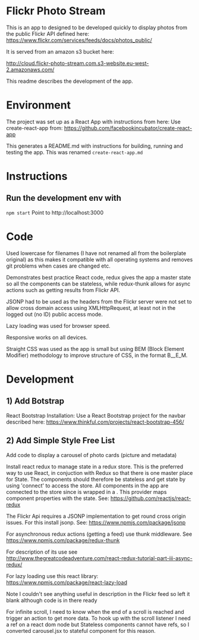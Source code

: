 # Flickr Photo Stream

This is an app to designed to be developed quickly to display photos from the public Flickr API defined here: 
https://www.flickr.com/services/feeds/docs/photos_public/

It is served from an amazon s3 bucket here:

http://cloud.flickr-photo-stream.com.s3-website.eu-west-2.amazonaws.com/

This readme describes the development of the app.

# Environment

The project was set up as a React App with instructions from here:
Use create-react-app from:
https://github.com/facebookincubator/create-react-app

This generates a README.md with instructions for building, running and testing the app. This 
was renamed `create-react-app.md`

# Instructions

## Run the development env with
`npm start`
Point to http://localhost:3000


# Code
Used lowercase for filenames (I have not renamed all from the boilerplate original) as this makes it compatible with 
all operating systems and removes git problems when cases are changed etc.

Demonstrates best practice React code, redux gives the app a master state so all the components can be stateless,
while redux-thunk allows for async actions such as getting results from Flickr API.

JSONP had to be used as the headers from the Flickr server were not set to allow cross domain access using XMLHttpRequest, 
at least not in the logged out (no ID) public access mode.

Lazy loading was used for browser speed.

Responsive works on all devices.

Straight CSS was used as the app is small but using BEM (Block Element Modifier) methodology to improve structure of CSS,
in the format B__E_M. 
  

# Development

## 1) Add Botstrap
React Bootstrap Installation: 
Use a React Bootstrap project for the navbar described here:
https://www.thinkful.com/projects/react-bootstrap-456/

## 2) Add Simple Style Free List
Add code to display a carousel of photo cards (picture and metadata)  

Install react redux to manage state in a redux store. This is the preferred way to use React,
in conjuction with Redux so that there is one master place for State. The components should therefore
be stateless and get state by using 'connect' to access the store. 
All components in the app are connected to the store since <App> is wrapped in a <Provider>.
This provider maps component properties with the state.
See:
https://github.com/reactjs/react-redux

The Flickr Api requires a JSONP implementation to get round cross origin issues.
For this install jsonp. 
See:
https://www.npmjs.com/package/jsonp

For asynchronous redux actions (getting a feed) use thunk middleware. See
https://www.npmjs.com/package/redux-thunk

For description of its use see 
http://www.thegreatcodeadventure.com/react-redux-tutorial-part-iii-async-redux/

For lazy loading use this react library:
https://www.npmjs.com/package/react-lazy-load

Note I couldn't see anything useful in description in the Flickr feed so left it blank although code is in there ready

For infinite scroll, I need to know when the end of a scroll is reached and trigger an action to get more data.
To hook up with the scroll listener I need a ref on a react dom node but Stateless components cannot have refs, so
I converted carousel.jsx to stateful component for this reason.

